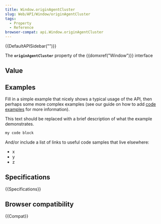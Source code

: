 ```yaml
---
title: Window.originAgentCluster
slug: Web/API/Window/originAgentCluster
tags:
  - Property
  - Reference
browser-compat: api.Window.originAgentCluster
---
```

{{DefaultAPISidebar("")}}

The **`originAgentCluster`** property of the {{domxref("Window")}} interface 

## Value



## Examples

Fill in a simple example that nicely shows a typical usage of the API, then perhaps some more complex examples (see our guide on how to add [code examples](/en-US/docs/MDN/Contribute/Structures/Code_examples) for more information).

This text should be replaced with a brief description of what the example demonstrates.

```js
my code block
```

And/or include a list of links to useful code samples that live elsewhere:

*   x
*   y
*   z

## Specifications

{{Specifications}}

## Browser compatibility

{{Compat}}


